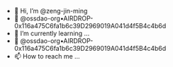 - 👋 Hi, I’m @zeng-jin-ming
- 👀 @ossdao-org•AIRDROP-0x116a475C6fa1b6c39D2969019A041d4f5B4c4b6d
- 🌱 I’m currently learning ...
- 💞️ @ossdao-org•AIRDROP-0x116a475C6fa1b6c39D2969019A041d4f5B4c4b6d
- 📫 How to reach me ...

<!---
zeng-jin-ming/zeng-jin-ming is a ✨ special ✨ repository because its `README.md` (this file) appears on your GitHub profile.
You can click the Preview link to take a look at your changes.
--->
